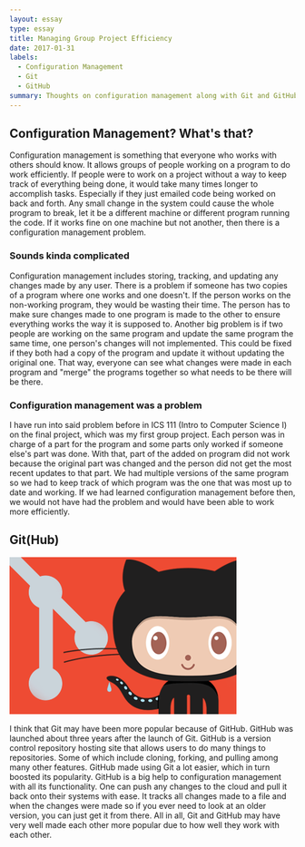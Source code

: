 ```yaml
---
layout: essay
type: essay
title: Managing Group Project Efficiency
date: 2017-01-31
labels:
  - Configuration Management
  - Git
  - GitHub
summary: Thoughts on configuration management along with Git and GitHub.
---
```


## Configuration Management? What's that?

Configuration management is something that everyone who works with others should know. It allows groups of people working on a program to do work efficiently. If people were to work on a project without a way to keep track of everything being done, it would take many times longer to accomplish tasks. Especially if they just emailed code being worked on back and forth. Any small change in the system could cause the whole program to break, let it be a different machine or different program running the code. If it works fine on one machine but not another, then there is a configuration management problem. 

### Sounds kinda complicated

Configuration management includes storing, tracking, and updating any changes made by any user. There is a problem if someone has two copies of a program where one works and one doesn't. If the person works on the non-working program, they would be wasting their time. The person has to make sure changes made to one program is made to the other to ensure everything works the way it is supposed to. Another big problem is if two people are working on the same program and update the same program the same time, one person's changes will not implemented. This could be fixed if they both had a copy of the program and update it without updating the original one. That way, everyone can see what changes were made in each program and "merge" the programs together so what needs to be there will be there. 

### Configuration management was a problem

I have run into said problem before in ICS 111 (Intro to Computer Science I) on the final project, which was my first group project. Each person was in charge of a part for the program and some parts only worked if someone else's part was done. With that, part of the added on program did not work because the original part was changed and the person did not get the most recent updates to that part. We had multiple versions of the same program so we had to keep track of which program was the one that was most up to date and working. If we had learned configuration management before then, we would not have had the problem and would have been able to work more efficiently.

## Git(Hub)

<img class="ui small right rounded floated image" src="../images/git_github.png">

I think that Git may have been more popular because of GitHub. GitHub was launched about three years after the launch of Git. GitHub is a version control repository hosting site that allows users to do many things to repositories. Some of which include cloning, forking, and pulling among many other features. GitHub made using Git a lot easier, which in turn boosted its popularity. GitHub is a big help to configuration management with all its functionality. One can push any changes to the cloud and pull it back onto their systems with ease. It tracks all changes made to a file and when the changes were made so if you ever need to look at an older version, you can just get it from there. All in all, Git and GitHub may have very well made each other more popular due to how well they work with each other.
